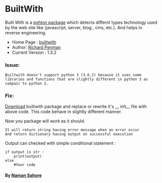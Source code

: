 # BuiltWith

Built With is a [pyhton package](https://pypi.python.org/pypi/builtwith/1.3.2) which detects differnt types technology used by the web site like (javascript, server, blog , cms, etc.). And helps in reverse engineering.

 * Home Page : [builtwith](https://bitbucket.org/richardpenman/builtwith)
 * Author: [Richard Penman](richard@webscraping.com)
 * Current Version : 1.3.2


### Issue:

	Builtwith doesn't support python 3 (3.6.2) because it uses some libraries and functions that are slightly different in python 3 as compair to python 2.

### Fix:

[Download](https://pypi.python.org/pypi/builtwith/1.3.2) builtwith package and replace or rewrite it's __ init__ file with above code.
This code behave in slightly different manner. 

Now you package will work as it should.

	It will return string having error message when an error occur
    And return dictionary having output on successful execution
 
Output can checked with simple conditional statement :
```
if output is str :
	print(output)
else 
	#Your code
```

#### By [Naman Sahore](https://github.com/namansahore)
